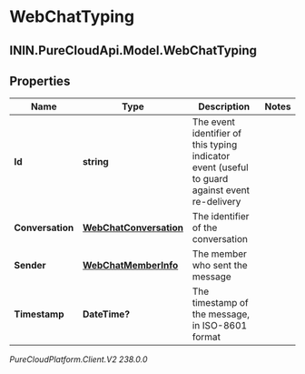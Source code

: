 # WebChatTyping

## ININ.PureCloudApi.Model.WebChatTyping

## Properties

|Name | Type | Description | Notes|
|------------ | ------------- | ------------- | -------------|
| **Id** | **string** | The event identifier of this typing indicator event (useful to guard against event re-delivery | |
| **Conversation** | [**WebChatConversation**](WebChatConversation) | The identifier of the conversation | |
| **Sender** | [**WebChatMemberInfo**](WebChatMemberInfo) | The member who sent the message | |
| **Timestamp** | **DateTime?** | The timestamp of the message, in ISO-8601 format | |



_PureCloudPlatform.Client.V2 238.0.0_
